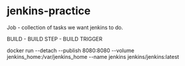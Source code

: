 # jenkins-practice

Job - collection of tasks we want jenkins to do.

BUILD - BUILD STEP - BUILD TRIGGER

docker run --detach --publish 8080:8080 --volume jenkins_home:/var/jenkins_home --name jenkins jenkins/jenkins:latest
